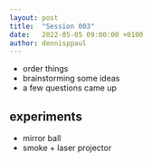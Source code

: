 ```yaml
---
layout: post
title:  "Session 003"
date:   2022-05-05 09:00:00 +0100
author: dennisppaul
---
```


- order things
- brainstorming some ideas
- a few questions came up

## experiments

- mirror ball
- smoke + laser projector